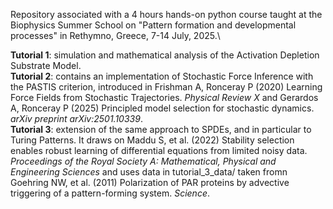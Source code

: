 Repository associated with a 4 hours hands-on python course taught at the Biophysics Summer School on "Pattern formation and developmental processes" in Rethymno, Greece, 7-14 July, 2025.\

**Tutorial 1**: simulation and mathematical analysis of the Activation Depletion Substrate Model.\
**Tutorial 2**: contains an implementation of Stochastic Force Inference with the PASTIS criterion, introduced in Frishman A, Ronceray P (2020) Learning Force Fields from Stochastic Trajectories. *Physical Review X* and Gerardos A, Ronceray P (2025) Principled model selection for stochastic dynamics. *arXiv preprint arXiv:2501.10339*.\
**Tutorial 3**: extension of the same approach to SPDEs, and in particular to Turing Patterns. It draws on Maddu S, et al. (2022) Stability selection enables robust learning of differential equations from limited noisy data. *Proceedings of the Royal Society A: Mathematical, Physical and Engineering Sciences* and uses data in tutorial_3_data/ taken fromn Goehring NW, et al. (2011) Polarization of PAR proteins by advective triggering of a pattern-forming system. *Science*.
